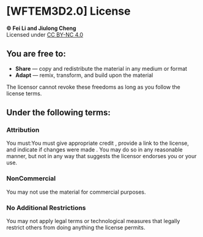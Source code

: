 # [WFTEM3D2.0] License

**© Fei Li and Jiulong Cheng**  
Licensed under [CC BY-NC 4.0](https://creativecommons.org/licenses/by-nc/4.0/)

## You are free to:

- **Share** — copy and redistribute the material in any medium or format
- **Adapt** — remix, transform, and build upon the material

The licensor cannot revoke these freedoms as long as you follow the license terms.

## Under the following terms:

### Attribution
You must:You must give appropriate credit , provide a link to the license,
and indicate if changes were made . You may do so in any reasonable manner,
but not in any way that suggests the licensor endorses you or your use.

### NonCommercial
You may not use the material for commercial purposes.

### No Additional Restrictions
You may not apply legal terms or technological measures that legally restrict others from doing anything the license permits.
